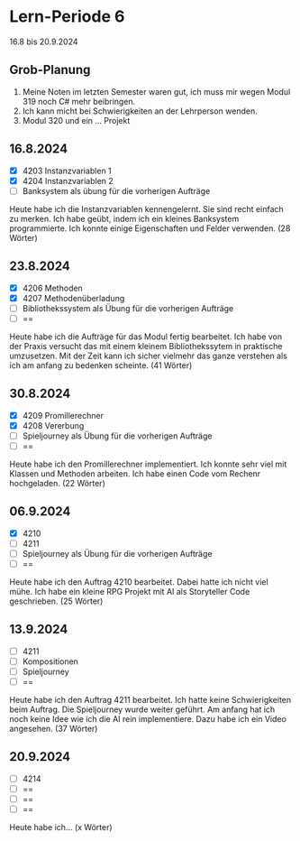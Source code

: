 # Lern-Periode 6

16.8 bis 20.9.2024

## Grob-Planung

1. Meine Noten im letzten Semester waren gut, ich muss mir wegen Modul 319 noch C# mehr beibringen.
2. Ich kann micht bei Schwierigkeiten an der Lehrperson wenden.
3. Modul 320 und ein ... Projekt

## 16.8.2024

- [x] 4203 Instanzvariablen 1
- [x] 4204 Instanzvariablen 2
- [ ] Banksystem als übung für die vorherigen Aufträge

Heute habe ich die Instanzvariablen kennengelernt. Sie sind recht einfach zu merken. Ich habe geübt, indem ich ein kleines Banksystem programmierte. Ich konnte einige Eigenschaften und Felder verwenden. (28 Wörter)

## 23.8.2024

- [x] 4206 Methoden
- [x] 4207 Methodenüberladung
- [ ] Bibliothekssystem als Übung für die vorherigen Aufträge
- [ ] ==

Heute habe ich die Aufträge für das Modul fertig bearbeitet. Ich habe von der Praxis versucht das mit einem kleinem Bibliothekssytem in praktische umzusetzen. Mit der Zeit kann ich sicher vielmehr das ganze verstehen als ich am anfang zu bedenken scheinte. (41 Wörter)


## 30.8.2024

- [x] 4209 Promillerechner
- [x] 4208 Vererbung
- [ ] Spieljourney als Übung für die vorherigen Aufträge
- [ ] ==

Heute habe ich den Promillerechner implementiert. Ich konnte sehr viel mit Klassen und Methoden arbeiten. Ich habe einen Code vom Rechenr hochgeladen. (22 Wörter)


## 06.9.2024

- [x] 4210 
- [ ] 4211 
- [ ] Spieljourney als Übung für die vorherigen Aufträge
- [ ] ==

Heute habe ich den Auftrag 4210 bearbeitet. Dabei hatte ich nicht viel mühe. Ich habe ein kleine RPG Projekt mit AI als Storyteller Code geschrieben. (25 Wörter)

## 13.9.2024

- [ ] 4211
- [ ] Kompositionen 
- [ ] Spieljourney
- [ ] ==

Heute habe ich den Auftrag 4211 bearbeitet. Ich hatte keine Schwierigkeiten beim Auftrag. Die Spieljourney wurde weiter geführt. Am anfang hat ich noch keine Idee wie ich die AI rein implementiere. Dazu habe ich ein Video angesehen. (37 Wörter)

## 20.9.2024

- [ ] 4214
- [ ] ==
- [ ] ==
- [ ] ==

Heute habe ich... (x Wörter)
